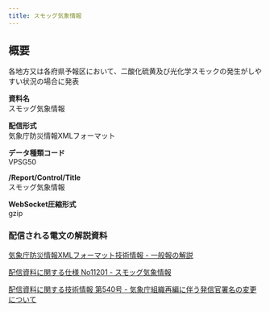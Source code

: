 ```yaml
---
title: スモッグ気象情報
---
```


## 概要
各地方又は各府県予報区において、二酸化硫黄及び光化学スモックの発生がしやすい状況の場合に発表

**資料名** <br/>
 スモッグ気象情報
 
**配信形式** <br/>
 気象庁防災情報XMLフォーマット

**データ種類コード** <br/>
 VPSG50

**/Report/Control/Title** <br/>
 スモッグ気象情報
 
**WebSocket圧縮形式** <br/>
 gzip

### 配信される電文の解説資料
 [気象庁防災情報XMLフォーマット技術情報 - 一般報の解説](https://dmdata.jp/docs/jma/manual/0221-0246.pdf) 
 
 
 [配信資料に関する仕様 No11201 - スモッグ気象情報](https://www.data.jma.go.jp/suishin/shiyou/pdf/no11201)
 

 [配信資料に関する技術情報 第540号 - 気象庁組織再編に伴う発信官署名の変更について](https://dmdata.jp/docs/jma/technical/540.pdf)
